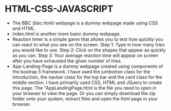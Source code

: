 # HTML-CSS-JAVASCRIPT
- The BBC (bbc.html) webpage is a dummy webpage made using CSS and HTML. 
- index.html is another more basic dummy webpage.
- Reaction timer is a simple game that allows you to test how quickly you can react to what you see on the screen.
    Step 1: Type in how many tries you would like to use.
    Step 2: Click on the shapes that appear as quickly as you can.
    Step 3: Your average reaction time will appear on screen after you have exhausted the given number of tries.
- App-Landing-Page is a dummy webpage created using components of the bootrap 5 framework.  I have used the jumbotron class for the introduction, the navbar class for the top bar   and the card class for the middle section. I have primarily used CSS, HTML and JQuery to create this page. The "AppLandingPage.html is the file you need to open in your browser   to view the page. Or you can simply download the zip folder onto your system, extract files and open the html page in your browser.
